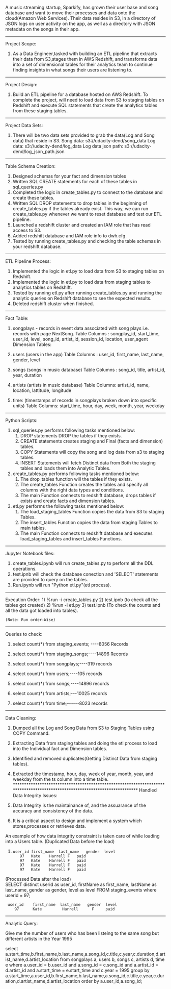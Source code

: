 A music streaming startup, Sparkify, has grown their user base and song database and want to move their processes and data onto the cloud(Amazon Web Services). Their data resides in S3, in a directory of JSON logs on user activity on the app, as well as a directory with JSON metadata on the songs in their app.
************************************************************************************************************************
Project Scope:
1) As a Data Engineer,tasked with building an ETL pipeline that extracts their data from S3,stages them in AWS Redshift, and transforms data into a set of dimensional tables for their analytics team to continue finding insights in what songs their users are listening to.
***************************************************************************************************************************
Project Design:
1) Build an ETL pipeline for a database hosted on AWS Redshift. To complete the project, will need to load data from S3 to staging tables on Redshift and execute SQL statements that create the analytics tables from these staging tables.
****************************************************************************************************************************
Project Data Sets:
1) There will be two data sets provided to grab the data(Log and Song data) that reside in S3.
    Song data: s3://udacity-dend/song_data
    Log data: s3://udacity-dend/log_data
    Log data json path: s3://udacity-dend/log_json_path.json
***************************************************************************************************************************
Table Schema Creation:
1) Designed schemas for your fact and dimension tables
2) Written SQL CREATE statements for each of these tables in sql_queries.py
3) Completed the logic in create_tables.py to connect to the database and create these tables.
4) Written SQL DROP statements to drop tables in the beginning of create_tables.py if the tables already exist. This way, we can run create_tables.py whenever we want to reset  database and test our ETL        pipeline.
5) Launched a redshift cluster and created an IAM role that has read access to S3.
6) Added redshift database and IAM role info to dwh.cfg.
7) Tested by running create_tables.py and checking the table schemas in your redshift database.
************************************************************************************************************************************
ETL Pipeline Process:
1) Implemented the logic in etl.py to load data from S3 to staging tables on Redshift.
2) Implemented the logic in etl.py to load data from staging tables to analytics tables on Redshift.
3) Tested by running etl.py after running create_tables.py and running the analytic queries on Redshift database to see the expected results.
4) Deleted redshift cluster when finished.

*************************************************************************
Fact Table: 
1) songplays - records in event data associated with song plays i.e. records with page NextSong.
     Table Columns : songplay_id, start_time, user_id, level, song_id, artist_id, session_id, location, user_agent
Dimension Tables:
1) users  (users in the app)
     Table Columns : user_id, first_name, last_name, gender, level

2) songs  (songs in music database)
     Table Columns : song_id, title, artist_id, year, duration
    
3) artists (artists in music database)
     Table Columns: artist_id, name, location, lattitude, longitude

4) time: (timestamps of records in songplays broken down into specific units)
     Table Columns: start_time, hour, day, week, month, year, weekday
***************************************************************************************************************************

Python Scripts:
1) sql_queries.py performs following tasks mentioned below: 
   1) DROP statements DROP the tables if they exists. 
   2) CREATE statements creates staging and Final (facts and dimension) tables.
   3) COPY Statements will copy the song and log data from s3 to staging tables.
   5) INSERT Statements will fetch Distinct data from Both the staging tables and loads them into Analytic Tables.
2) create_tables.py performs following tasks mentioned below:
   1) The drop_tables function will the tables if they exists.
   2) The create_tables Function creates the tables and specify all columns with the right data types and conditions.
   3) The main Function connects to redshift database, drops tables if exists and create facts and dimension tables.
3) etl.py performs the following tasks mentioned below:
   1) The load_staging_tables Function copies the data from S3 to staging Tables.
   2) The insert_tables Function copies the data from staging Tables to main tables.
   2) The main Function connects to redshift database and executes load_staging_tables and insert_tables Functions.
************************************************************************************************************************   
Jupyter Notebook files:
   1) create_tables.ipynb will run create_tables.py to perform all the DDL operations.
   2) test.ipnb will check the database conection and 'SELECT' statements are provided to query on the tables.
   4) Run.ipynb will run "Python etl.py"(etl process).
***************************************************************************************************************************
Execution Order:
    1) %run -i create_tables.py
    2) test.ipnb (to check all the tables got created)
    2) %run -i etl.py
    3) test.ipnb (To check the counts and all the data got loaded into tables).
    
    (Note: Run order-Wise)
****************************************************************************************************************************
Queries to check:
 1) select count(*) from staging_events; ----8056 Records
 2) select count(*) from staging_songs;----14896 Records

 1) select count(*) from songplays;----319 records
 2) select count(*) from users;----105 records
 3) select count(*) from songs;----14896 records
 4) select count(*) from artists;---10025 records
 5) select count(*) from time;------8023 records
    
**************************************************************************************************************************** 
Data Cleaning: 
   1) Dumped all the Log and Song Data from S3 to Staging Tables using COPY Command.    
   2) Extracting Data from staging tables and doing the etl process to load into the Individual fact and Dimension tables.
   3) Identified and removed duplicates(Getting Distinct Data from staging tables).
   5) Extracted the timestamp, hour, day, week of year, month, year, and weekday from the ts column into a time table.
     ****************************************************************************************************************************
Handled Data Integrity Issues:

 1) Data Integrity is the maintainance of, and the assuarance of the accuracy and consistency of the data.
 2) It is a critical aspect to design and implement a system which stores,processes or retrieves data.

An example of how data integrity constraint is taken care of while loading into a Users table.
    (Duplicated Data before the load) 
 1)  	user_id	first_name	last_name	gender	level
           97	Kate	Harrell	F	paid
           97	Kate	Harrell	F	paid
           97	Kate	Harrell	F	paid
           97	Kate	Harrell	F	paid

   (Processed Data after the load)      
     SELECT distinct userid as user_id,
            firstName as first_name,
            lastName as last_name,
            gender as gender,
            level as level
     FROM staging_events
     where userid = 97;

     user_id	first_name	last_name	gender	level
        97	    Kate	     Harrell	  F	    paid

***************************************************************************************************************************
Analytic Query:

Give me the number of users who has been listeing to the same song but different artists in the Year 1995 

select a.start_time,b.first_name,b.last_name,a.song_id,c.title,c.year,c.duration,d.artist_name,d.artist_location
from songplays a,
     users b,
     songs c,
    artists d,
     time e
where a.user_id = b.user_id
and a.song_id = c.song_id
and a.artist_id = d.artist_id
and a.start_time = e.start_time
and c.year = 1995
group by a.start_time,a.user_id,b.first_name,b.last_name,a.song_id,c.title,c.year,c.duration,d.artist_name,d.artist_location
order by a.user_id,a.song_id;
